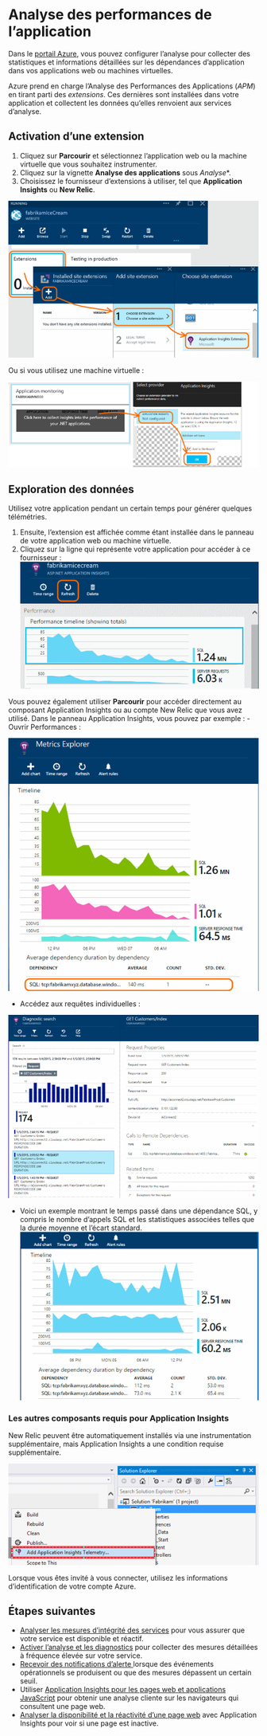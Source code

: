 <properties 
   pageTitle="Analyse des performances de l’application" 
   description="Chargement et temps de réponse des graphiques, informations sur les dépendances et définition d’alertes sur les performances." 
   services="azure-portal" 
   documentationCenter="na" 
   authors="alancameronwills" 
   manager="keboyd"/> 

<tags 
   ms.service="azure-portal" 
   ms.workload="na"
   ms.tgt_pltfrm="na"
   ms.devlang="na"
   ms.topic="article"
   ms.date="04/28/2015"
   ms.author="awills"/> 

# Analyse des performances de l’application 

Dans le [portail Azure](http://portal.azure.com), vous pouvez configurer l’analyse pour collecter des statistiques et informations détaillées sur les dépendances d’application dans vos applications web ou machines virtuelles. 

Azure prend en charge l’Analyse des Performances des Applications (*APM*) en tirant parti des *extensions*. Ces dernières sont installées dans votre application et collectent les données qu’elles renvoient aux services d’analyse. 

## Activation d’une extension 

1. Cliquez sur **Parcourir** et sélectionnez l’application web ou la machine virtuelle que vous souhaitez instrumenter. 
2. Cliquez sur la vignette **Analyse des applications** sous *Analyse**. 
3. Choisissez le fournisseur d’extensions à utiliser, tel que **Application Insights** ou **New Relic**. 

![Web app APM](./media/insights-perf-analytics/05-extend.png) 

Ou si vous utilisez une machine virtuelle : 

![Virtual machine](./media/insights-perf-analytics/10-vm1.png)

## Exploration des données 
Utilisez votre application pendant un certain temps pour générer quelques télémétries. 

1. Ensuite, l’extension est affichée comme étant installée dans le panneau de votre application web ou machine virtuelle. 
2. Cliquez sur la ligne qui représente votre application pour accéder à ce fournisseur : 
![Click Refresh](./media/insights-perf-analytics/06-overview.png) 

Vous pouvez également utiliser **Parcourir** pour accéder directement au composant Application Insights ou au compte New Relic que vous avez utilisé. Dans le panneau Application Insights, vous pouvez par exemple : - Ouvrir Performances : 

![Dans le panneau de vue d’ensemble Application Insights, cliquez sur la vignette Performances](./media/insights-perf-analytics/07-dependency.png) 

- Accédez aux requêtes individuelles : 

![Dans la grille, cliquez sur une dépendance pour voir les requêtes associées.](./media/insights-perf-analytics/08-requests.png)
 
- Voici un exemple montrant le temps passé dans une dépendance SQL, y compris le nombre d’appels SQL et les statistiques associées telles que la durée moyenne et l’écart standard. 
![](./media/insights-perf-analytics/01-example.png) 

### Les autres composants requis pour Application Insights 

New Relic peuvent être automatiquement installés via une instrumentation supplémentaire, mais Application Insights a une condition requise supplémentaire. 

![Dans la boîte de dialogue Nouveau projet, cochez Ajouter Application Insights](./media/insights-perf-analytics/03-add.png) 

Lorsque vous êtes invité à vous connecter, utilisez les informations d’identification de votre compte Azure. 

## Étapes suivantes 
* [Analyser les mesures d’intégrité des services](insights-how-to-customize-monitoring.md) pour vous assurer que votre service est disponible et réactif. 
* [Activer l’analyse et les diagnostics](insights-how-to-use-diagnostics.md) pour collecter des mesures détaillées à fréquence élevée sur votre service. 
* [Recevoir des notifications d’alerte ](insights-receive-alert-notifications.md) lorsque des événements opérationnels se produisent ou que des mesures dépassent un certain seuil. 
* Utiliser [Application Insights pour les pages web et applications JavaScript](application-insights/app-insights-web-track-usage.md) pour obtenir une analyse cliente sur les navigateurs qui consultent une page web. 
* [Analyser la disponibilité et la réactivité d’une page web](application-insights/app-insights-monitor-web-app-availability.md) avec Application Insights pour voir si une page est inactive.

<!--HONumber=54-->